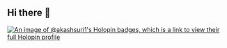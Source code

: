 ## Hi there 👋

<!--
**akashsuri1/akashsuri1** is a ✨ _special_ ✨ repository because its `README.md` (this file) appears on your GitHub profile.

Here are some ideas to get you started:

- 🔭 I’m currently working on ...
- 🌱 I’m currently learning ...
- 👯 I’m looking to collaborate on ...
- 🤔 I’m looking for help with ...
- 💬 Ask me about ...
- 📫 How to reach me: ...
- 😄 Pronouns: ...
- ⚡ Fun fact: ...
-->
[![An image of @akashsuri1's Holopin badges, which is a link to view their full Holopin profile](https://holopin.me/akashsuri1)](https://holopin.io/@akashsuri1)
